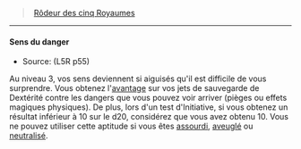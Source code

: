 ﻿---
!GenericItem
Id: l5r_ranger_hd.md#sens-du-danger
ParentLink: l5r_ranger_hd.md#rôdeur-des-cinq-royaumes
Name: Sens du danger
ParentName: Rôdeur des cinq Royaumes
NameLevel: 4
Source: (L5R p55)
Attributes:
  Name: Sens du danger
  Markdown: >+
    #### <!--Name-->Sens du danger<!--/Name-->


    - Source: <!--Source-->(L5R p55)<!--/Source-->


    Au niveau 3, vos sens deviennent si aiguisés qu'il est difficile de vous surprendre. Vous obtenez l'[avantage](#avantage) sur vos jets de sauvegarde de Dextérité contre les dangers que vous pouvez voir arriver (pièges ou effets magiques physiques). De plus, lors d'un test d'Initiative, si vous obtenez un résultat inférieur à 10 sur le d20, considérez que vous avez obtenu 10. Vous ne pouvez utiliser cette aptitude si vous êtes [assourdi](hd_conditions_assourdi.md), [aveuglé](hd_conditions_aveugle.md) ou [neutralisé](hd_conditions_neutralise.md).

  Source: (L5R p55)
AttributesDictionary: >+
  Name: Sens du danger

  Markdown: >+

    #### <!--Name-->Sens du danger<!--/Name-->





    - Source: <!--Source-->(L5R p55)<!--/Source-->





    Au niveau 3, vos sens deviennent si aiguisés qu'il est difficile de vous surprendre. Vous obtenez l'[avantage](#avantage) sur vos jets de sauvegarde de Dextérité contre les dangers que vous pouvez voir arriver (pièges ou effets magiques physiques). De plus, lors d'un test d'Initiative, si vous obtenez un résultat inférieur à 10 sur le d20, considérez que vous avez obtenu 10. Vous ne pouvez utiliser cette aptitude si vous êtes [assourdi](hd_conditions_assourdi.md), [aveuglé](hd_conditions_aveugle.md) ou [neutralisé](hd_conditions_neutralise.md).



  Source: (L5R p55)

---
> [Rôdeur des cinq Royaumes](hd_l5r_ranger.md)

---

#### Sens du danger

- Source: (L5R p55)

Au niveau 3, vos sens deviennent si aiguisés qu'il est difficile de vous surprendre. Vous obtenez l'[avantage](#avantage) sur vos jets de sauvegarde de Dextérité contre les dangers que vous pouvez voir arriver (pièges ou effets magiques physiques). De plus, lors d'un test d'Initiative, si vous obtenez un résultat inférieur à 10 sur le d20, considérez que vous avez obtenu 10. Vous ne pouvez utiliser cette aptitude si vous êtes [assourdi](hd_conditions_assourdi.md), [aveuglé](hd_conditions_aveugle.md) ou [neutralisé](hd_conditions_neutralise.md).

